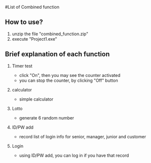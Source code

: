 #List of Combined function

## How to use?

1. unzip the file "combined_function.zip"
2. execute "Project1.exe"


## Brief explanation of each function
1. Timer test
    - click "On", then you may see the counter activated
    - you can stop the counter, by clicking "Off" button

2. calculator
    - simple calculator

3. Lotto
    - generate 6 random number

4. ID/PW add
    - record list of login info for senior, manager, junior and customer
5. Login
    - using ID/PW add, you can log in if you have that record
    
